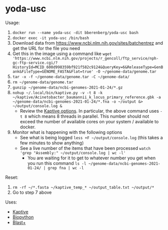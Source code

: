 # yoda-usc

Usage:
1. `docker run --name yoda-usc -dit bberenberg/yoda-usc bash`
2. `docker exec -it yoda-usc /bin/bash`
2. Download data from https://www.ncbi.nlm.nih.gov/sites/batchentrez and get the URL for the file you need
3. Get this in the image using a command like `wget 'https://www.ncbi.nlm.nih.gov/projects/r_gencoll/ftp_service/nph-gc-ftp-service.cgi/?HistoryId=MCID_600d998359bf921f582c9124&QueryKey=6&ReleaseType=GenBank&FileType=GENOME_FASTA&Flat=true' -O ~/genome-data/genome.tar`
4. `tar -x -f ~/genome-data/genome.tar -C ~/genome-data/`
5. `rm ~/genome-data/genome.tar`
6. `gunzip ~/genome-data/ncbi-genomes-2021-01-24/*.gz`
7. `nohup ~/.local/bin/kaptive.py -v -t 8 -k ~/kaptive/Acinetobacter_baumannii_k_locus_primary_reference.gbk -a ~/genome-data/ncbi-genomes-2021-01-24/*.fna -o ~/output &> ~/output/console.log &`
   * Review the [Kaptive options](https://github.com/katholt/Kaptive). In particular, the above command uses `-t 8` which means 8 threads in parallel. This number should not exceed the number of available cores on your system / available to docker.
8. Monitor what is happening with the following options
    * See what is being logged `less +F ~/output/console.log` (this takes a few minutes to show anything)
    * See a live number of the items that have been processed `watch 'grep "Assembly:" ~/output/console.log | wc -l'`
       * You are waiting for it to get to whatever number you get when you run this command `ls -l ~/genome-data/ncbi-genomes-2021-01-24/ | grep fna | wc -l`

Reset:
1. `rm -rf ~/*.fasta ~/kaptive_temp_* ~/output_table.txt ~/output/*`
2. Go to step 7 above

Uses: 
- [Kaptive](https://github.com/katholt/Kaptive)
- [Biopython](https://github.com/biopython/biopython)
- [Blast+](https://blast.ncbi.nlm.nih.gov/Blast.cgi?CMD=Web&PAGE_TYPE=BlastDocs&DOC_TYPE=Download)
